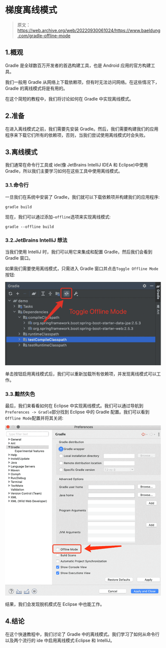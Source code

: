 # 梯度离线模式

> 原文：<https://web.archive.org/web/20220930061024/https://www.baeldung.com/gradle-offline-mode>

## 1.概观

Gradle 是全球数百万开发者的首选构建工具，也是 Android 应用的官方构建工具。

我们一般用 Gradle 从网络上下载依赖项，但有时无法访问网络。在这些情况下，Gradle 的离线模式将是有用的。

在这个简短的教程中，我们将讨论如何在 Gradle 中实现离线模式。

## 2.准备

在进入离线模式之前，我们需要先安装 Gradle。然后，我们需要构建我们的应用程序来下载它们所有的依赖项，否则，当我们尝试使用离线模式时会失败。

## 3.离线模式

我们通常在命令行工具或 ide(像 JetBrains IntelliJ IDEA 和 Eclipse)中使用 Gradle，所以我们主要学习如何在这些工具中使用离线模式。

### 3.1.命令行

一旦我们在系统中安装了 Gradle，我们就可以下载依赖项并构建我们的应用程序:

```
gradle build
```

现在，我们可以通过添加`–offline`选项来实现离线模式:

```
gradle --offline build
```

### 3.2.JetBrains IntelliJ 想法

当我们使用 IntelliJ 时，我们可以用它来集成和配置 Gradle，然后我们会看到 Gradle 窗口。

如果我们需要使用离线模式，只需进入 Gradle 窗口并点击`Toggle Offline Mode`按钮:

[![](img/086616f302c7820659c32e99db4d3b90.png)](/web/20220630021127/https://www.baeldung.com/wp-content/uploads/2021/08/IDEA_gradle_offline_mode.jpg)

单击按钮启用离线模式后，我们可以重新加载所有依赖项，并发现离线模式可以工作。

### 3.3.黯然失色

最后，我们来看看如何在 Eclipse 中实现离线模式。我们可以通过导航到`Preferences -> Gradle`部分找到 Eclipse 中的 Gradle 配置。我们可以看到`Offline Mode`配置并将其关闭:

[![](img/3b71926375a4cb296f4383253d5f4270.png)](/web/20220630021127/https://www.baeldung.com/wp-content/uploads/2021/08/Eclipse_gradle_offline_mode.png)

结果，我们会发现脱机模式在 Eclipse 中也能工作。

## 4.结论

在这个快速教程中，我们讨论了 Gradle 中的离线模式。我们学习了如何从命令行以及两个流行的 ide 中启用离线模式:Eclipse 和 IntelliJ。